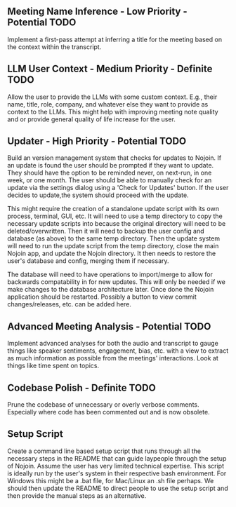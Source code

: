
## Meeting Name Inference - Low Priority - Potential TODO
Implement a first-pass attempt at inferring a title for the meeting based on the context within the transcript.

## LLM User Context - Medium Priority - Definite TODO
Allow the user to provide the LLMs with some custom context. E.g., their name, title, role, company, and whatever else they want to provide as context to the LLMs. This might help with improving meeting note quality and or provide general quality of life increase for the user.

## Updater - High Priority - Potential TODO
Build an version management system that checks for updates to Nojoin. If an update is found the user should be prompted if they want to update. They should have the option to be reminded never, on next-run, in one week, or one month. The user should be able to manually check for an update via the settings dialog using a 'Check for Updates' button. If the user decides to update,the system should proceed with the update.

This might require the creation of a standalone update script with its own process, terminal, GUI, etc. It will need to use a temp directory to copy the necessary update scripts into because the original directory will need to be deleted/overwritten. Then it will need to backup the user config and database (as above) to the same temp directory. Then the update system will need to run the update script from the temp directory, close the main Nojoin app, and update the Nojoin directory. It then needs to restore the user's database and config, merging them if necessary.

The database will need to have operations to import/merge to allow for backwards compatability in for new updates. This will only be needed if we make changes to the database architecture later. Once done the Nojoin application should be restarted. Possibly a button to view commit changes/releases, etc. can be added here.

## Advanced Meeting Analysis - Potential TODO
Implement advanced analyses for both the audio and transcript to gauge things like speaker sentiments, engagement, bias, etc. with a view to extract as much information as possible from the meetings' interactions. Look at things like time spent on topics.

## Codebase Polish - Definite TODO
Prune the codebase of unnecessary or overly verbose comments. Especially where code has been commented out and is now obsolete.

## Setup Script
Create a command line based setup script that runs through all the necessary steps in the README that can guide laypeople through the setup of Nojoin. Assume the user has very limited technical expertise. This script is ideally run by the user's system in their respective bash environment. For Windows this might be a .bat file, for Mac/Linux an .sh file perhaps. We should then update the README to direct people to use the setup script and then provide the manual steps as an alternative.